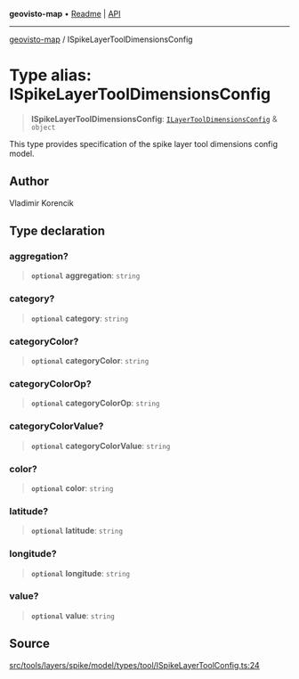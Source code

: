 **geovisto-map** • [Readme](../README.md) \| [API](../globals.md)

***

[geovisto-map](../README.md) / ISpikeLayerToolDimensionsConfig

# Type alias: ISpikeLayerToolDimensionsConfig

> **ISpikeLayerToolDimensionsConfig**: [`ILayerToolDimensionsConfig`](ILayerToolDimensionsConfig.md) & `object`

This type provides specification of the spike layer tool dimensions config model.

## Author

Vladimir Korencik

## Type declaration

### aggregation?

> **`optional`** **aggregation**: `string`

### category?

> **`optional`** **category**: `string`

### categoryColor?

> **`optional`** **categoryColor**: `string`

### categoryColorOp?

> **`optional`** **categoryColorOp**: `string`

### categoryColorValue?

> **`optional`** **categoryColorValue**: `string`

### color?

> **`optional`** **color**: `string`

### latitude?

> **`optional`** **latitude**: `string`

### longitude?

> **`optional`** **longitude**: `string`

### value?

> **`optional`** **value**: `string`

## Source

[src/tools/layers/spike/model/types/tool/ISpikeLayerToolConfig.ts:24](https://github.com/geovisto/geovisto-map/blob/e22d774889dbc28cc1ec62933ecf6bab6690f172/src/tools/layers/spike/model/types/tool/ISpikeLayerToolConfig.ts#L24)
